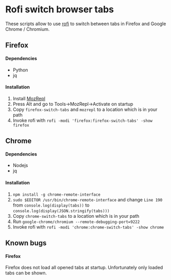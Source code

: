Rofi switch browser tabs
===================

These scripts allow to use [rofi] to switch between tabs in Firefox and Google Chrome / Chromium.


Firefox
---------

#### Dependencies
- Python
- jq

#### Installation
1. Install [MozRepl]
2. Press Alt and go to Tools->MozRepl->Activate on startup
3. Copy `firefox-switch-tabs` and `mozrepl` to a location which is in your path
4. Invoke rofi with `rofi -modi 'firefox:firefox-switch-tabs' -show firefox`

Chrome
----------

#### Dependencies
- Nodejs
- jq

#### Installation
1. `npm install -g chrome-remote-interface`
2. `sudo $EDITOR /usr/bin/chrome-remote-interface` and change `Line 190` from `console.log(display(tabs))` to `console.log(display(JSON.stringify(tabs)))`
3. Copy `chrome-switch-tabs` to a location which is in your path
3. Run `google-chrome/chromium --remote-debugging-port=9222`
4. Invoke rofi with `rofi -modi 'chrome:chrome-switch-tabs' -show chrome`

Known bugs
---------------

#### Firefox
Firefox does not load all opened tabs at startup. Unfortunately only loaded tabs can be shown.

[rofi]: https://davedavenport.github.io/rofi/
[MozRepl]: https://addons.mozilla.org/en-US/firefox/addon/mozrepl/
